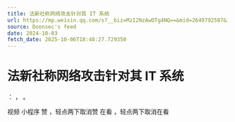 ```yaml
---
title: 法新社称网络攻击针对其 IT 系统
url: https://mp.weixin.qq.com/s?__biz=MzI2NzAwOTg4NQ==&mid=2649792587&idx=3&sn=ebee35df15302a5552f7522cf59e0420
source: Doonsec's feed
date: 2024-10-03
fetch_date: 2025-10-06T18:48:27.729350
---
```


# 法新社称网络攻击针对其 IT 系统

：
，
。

视频
小程序
赞
，轻点两下取消赞
在看
，轻点两下取消在看